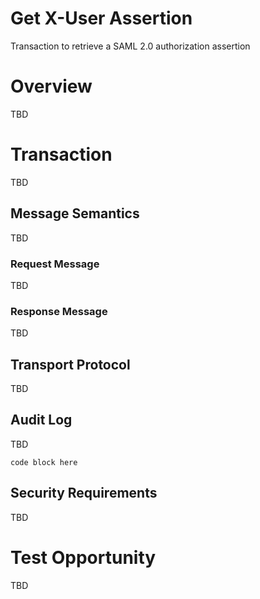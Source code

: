 # Get X-User Assertion
Transaction to retrieve a SAML 2.0 authorization assertion

# Overview

TBD   

# Transaction 

TBD

## Message Semantics  

TBD

### Request Message

TBD

### Response Message

TBD

## Transport Protocol

TBD 

## Audit Log

TBD

```
code block here    
```

## Security Requirements  

TBD

# Test Opportunity

TBD